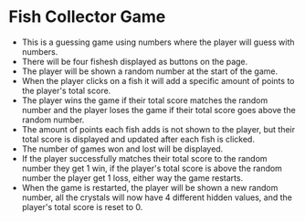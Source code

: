 # Fish Collector Game

* This is a guessing game using numbers where the player will guess with numbers.
* There will be four fishesh displayed as buttons on the page.
* The player will be shown a random number at the start of the game.
* When the player clicks on a fish it will add a specific amount of points to the player's total score.
* The player wins the game if their total score matches the random number and the player loses the game if their total score goes above the random number.
* The amount of points each fish adds is not shown to the player, but their total score is displayed and updated after each fish is clicked.
* The number of games won and lost will be displayed.
* If the player successfully matches their total score to the random number they get 1 win, if the player's total score is above the random number the player get 1 loss, either way the game restarts.
* When the game is restarted, the player will be shown a new random number, all the crystals will now have 4 different hidden values, and the player's total score is reset to 0.
